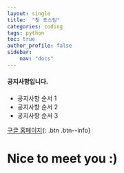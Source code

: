 ```yaml
---
layout: single
title:  "첫 포스팅"
categories: coding
tags: python
toc: true
author_profile: false
sidebar:
    nav: "docs"
---
```

<div class= "notice">
<h4> 공지사항입니다. </h4>
<ul>
    <li> 공지사항 순서 1 </li>
    <li> 공지사항 순서 2 </li>
    <li> 공지사항 순서 3 </li>
</ul>
</div>

[구글 홈페이지](https://google.com){: .btn .btn--info}

# Nice to meet you :)


